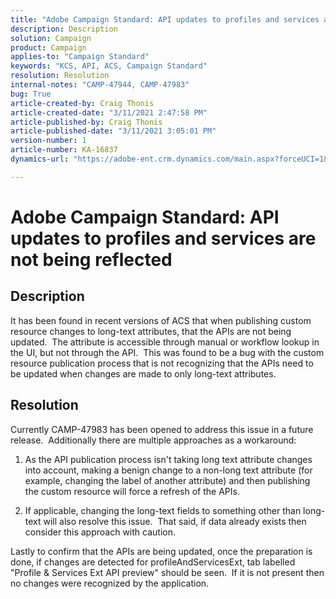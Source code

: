 ```yaml
---
title: "Adobe Campaign Standard: API updates to profiles and services are not being reflected"
description: Description
solution: Campaign
product: Campaign
applies-to: "Campaign Standard"
keywords: "KCS, API, ACS, Campaign Standard"
resolution: Resolution
internal-notes: "CAMP-47944, CAMP-47983"
bug: True
article-created-by: Craig Thonis
article-created-date: "3/11/2021 2:47:58 PM"
article-published-by: Craig Thonis
article-published-date: "3/11/2021 3:05:01 PM"
version-number: 1
article-number: KA-16837
dynamics-url: "https://adobe-ent.crm.dynamics.com/main.aspx?forceUCI=1&pagetype=entityrecord&etn=knowledgearticle&id=9e584fc3-7882-eb11-a812-000d3a3b2c6b"

---
```

# Adobe Campaign Standard: API updates to profiles and services are not being reflected

## Description


It has been found in recent versions of ACS that when publishing custom resource changes to long-text attributes, that the APIs are not being updated.  The attribute is accessible through manual or workflow lookup in the UI, but not through the API.  This was found to be a bug with the custom resource publication process that is not recognizing that the APIs need to be updated when changes are made to only long-text attributes.


## Resolution


Currently CAMP-47983 has been opened to address this issue in a future release.  Additionally there are multiple approaches as a workaround:

1) As the API publication process isn't taking long text attribute changes into account, making a benign change to a non-long text attribute (for example, changing the label of another attribute) and then publishing the custom resource will force a refresh of the APIs.

2) If applicable, changing the long-text fields to something other than long-text will also resolve this issue.  That said, if data already exists then consider this approach with caution.



Lastly to confirm that the APIs are being updated, once the preparation is done, if changes are detected for profileAndServicesExt, tab labelled "Profile & Services Ext API preview" should be seen.  If it is not present then no changes were recognized by the application.
